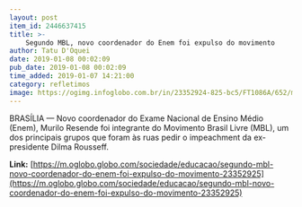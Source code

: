 ```yaml
---
layout: post
item_id: 2446637415
title: >-
    Segundo MBL, novo coordenador do Enem foi expulso do movimento
author: Tatu D'Oquei
date: 2019-01-08 00:02:09
pub_date: 2019-01-08 00:02:09
time_added: 2019-01-07 14:21:00
category: refletimos
image: https://ogimg.infoglobo.com.br/in/23352924-825-bc5/FT1086A/652/murilo.jpg
---
```


BRASÍLIA — Novo coordenador do Exame Nacional de Ensino Médio (Enem), Murilo Resende foi integrante do Movimento Brasil Livre (MBL), um dos principais grupos que foram às ruas pedir o impeachment da ex-presidente Dilma Rousseff.

**Link:** [https://m.oglobo.globo.com/sociedade/educacao/segundo-mbl-novo-coordenador-do-enem-foi-expulso-do-movimento-23352925](https://m.oglobo.globo.com/sociedade/educacao/segundo-mbl-novo-coordenador-do-enem-foi-expulso-do-movimento-23352925)

